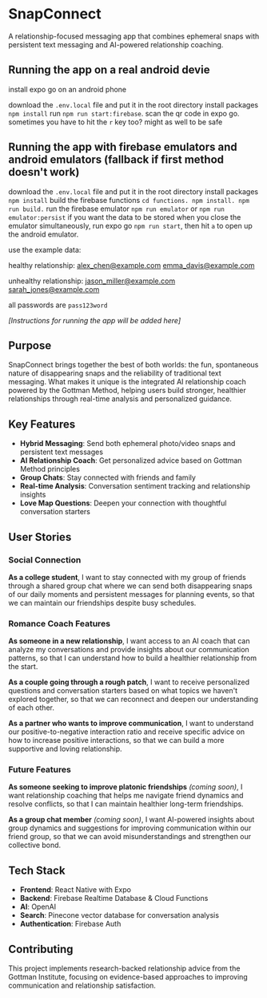 # SnapConnect

A relationship-focused messaging app that combines ephemeral snaps with persistent text messaging and AI-powered relationship coaching.

## Running the app on a real android devie

install expo go on an android phone

download the `.env.local` file and put it in the root directory
install packages `npm install`
run `npm run start:firebase`. scan the qr code in expo go. sometimes you have to hit the `r` key too? might as well to be safe


## Running the app with firebase emulators and android emulators (fallback if first method doesn't work)

download the `.env.local` file and put it in the root directory
install packages `npm install`
build the firebase functions `cd functions. npm install. npm run build.`
run the firebase emulator `npm run emulator` or `npm run emulator:persist` if you want the data to be stored when you close the emulator
simultaneously, run expo go `npm run start`, then hit `a` to open up the android emulator.


use the example data:

healthy relationship:
alex_chen@example.com
emma_davis@example.com

unhealthy relationship:
jason_miller@example.com
sarah_jones@example.com

all passwords are `pass123word`

*[Instructions for running the app will be added here]*


## Purpose

SnapConnect brings together the best of both worlds: the fun, spontaneous nature of disappearing snaps and the reliability of traditional text messaging. What makes it unique is the integrated AI relationship coach powered by the Gottman Method, helping users build stronger, healthier relationships through real-time analysis and personalized guidance.

## Key Features

- **Hybrid Messaging**: Send both ephemeral photo/video snaps and persistent text messages
- **AI Relationship Coach**: Get personalized advice based on Gottman Method principles
- **Group Chats**: Stay connected with friends and family
- **Real-time Analysis**: Conversation sentiment tracking and relationship insights
- **Love Map Questions**: Deepen your connection with thoughtful conversation starters

## User Stories

### Social Connection
**As a college student**, I want to stay connected with my group of friends through a shared group chat where we can send both disappearing snaps of our daily moments and persistent messages for planning events, so that we can maintain our friendships despite busy schedules.

### Romance Coach Features
**As someone in a new relationship**, I want access to an AI coach that can analyze my conversations and provide insights about our communication patterns, so that I can understand how to build a healthier relationship from the start.

**As a couple going through a rough patch**, I want to receive personalized questions and conversation starters based on what topics we haven't explored together, so that we can reconnect and deepen our understanding of each other.

**As a partner who wants to improve communication**, I want to understand our positive-to-negative interaction ratio and receive specific advice on how to increase positive interactions, so that we can build a more supportive and loving relationship.

### Future Features
**As someone seeking to improve platonic friendships** *(coming soon)*, I want relationship coaching that helps me navigate friend dynamics and resolve conflicts, so that I can maintain healthier long-term friendships.

**As a group chat member** *(coming soon)*, I want AI-powered insights about group dynamics and suggestions for improving communication within our friend group, so that we can avoid misunderstandings and strengthen our collective bond.

## Tech Stack

- **Frontend**: React Native with Expo
- **Backend**: Firebase Realtime Database & Cloud Functions
- **AI**: OpenAI
- **Search**: Pinecone vector database for conversation analysis
- **Authentication**: Firebase Auth

## Contributing

This project implements research-backed relationship advice from the Gottman Institute, focusing on evidence-based approaches to improving communication and relationship satisfaction.